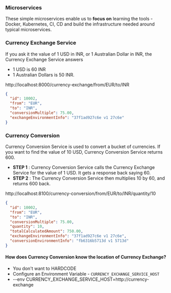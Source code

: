 ### Microservices

These simple microservices enable us to **focus on** learning the tools - Docker, Kubernetes, CI, CD and build the infrastructure needed around typical microservices.

### Currency Exchange Service

If you ask it the value of 1 USD in INR, or 1 Australian Dollar in INR, the Currency Exchange Service answers 
- 1 USD is 60 INR
- 1 Australian Dollars is 50 INR. 

http://localhost:8000/currency-exchange/from/EUR/to/INR

```json
{
  "id": 10002,
  "from": "EUR",
  "to": "INR",
  "conversionMultiple": 75.00,
  "exchangeEnvironmentInfo": "37f1ad927c6e v1 27c6e"
}
```

### Currency Conversion

Currency Conversion Service is used to convert a bucket of currencies. If you want to find the value of 10 USD, Currency Conversion Service returns 600. 
- **STEP 1** : Currency Conversion Service calls the Currency Exchange Service for the value of 1 USD. It gets a response back saying 60.
- **STEP 2** : The Currency Conversion Service then multiplies 10 by 60, and returns 600 back. 

http://localhost:8100/currency-conversion/from/EUR/to/INR/quantity/10

```json
{
  "id": 10002,
  "from": "EUR",
  "to": "INR",
  "conversionMultiple": 75.00,
  "quantity": 10,
  "totalCalculatedAmount": 750.00,
  "exchangeEnvironmentInfo": "37f1ad927c6e v1 27c6e",
  "conversionEnvironmentInfo": "fb6316b5713d v1 5713d"
}
```

#### How does Currency Conversion know the location of Currency Exchange?
- You don't want to HARDCODE
- Configure an Environment Variable - `CURRENCY_EXCHANGE_SERVICE_HOST`
- --env CURRENCY_EXCHANGE_SERVICE_HOST=http://currency-exchange
